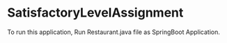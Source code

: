 # SatisfactoryLevelAssignment

To run this application, Run Restaurant.java file as SpringBoot Application.
